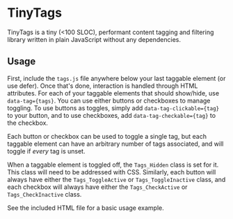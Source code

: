 # TinyTags

TinyTags is a tiny (<100 SLOC), performant content tagging and filtering library written in plain JavaScript without any dependencies.

## Usage

First, include the `tags.js` file anywhere below your last taggable element (or use defer).
Once that's done, interaction is handled through HTML attributes.
For each of your taggable elements that should show/hide, use `data-tag={tags}`.
You can use either buttons or checkboxes to manage toggling.
To use buttons as toggles, simply add `data-tag-clickable={tag}` to your button, and to use checkboxes, add `data-tag-checkable={tag}` to the checkbox.

Each button or checkbox can be used to toggle a single tag, but each taggable element can have an arbitrary number of tags associated, and will toggle if _every_ tag is unset.

When a taggable element is toggled off, the `Tags_Hidden` class is set for it.
This class will need to be addressed with CSS.
Similarly, each button will always have either the `Tags_ToggleActive` or `Tags_ToggleInactive` class, and each checkbox will always have either the `Tags_CheckActive` or `Tags_CheckInactive` class.

See the included HTML file for a basic usage example.
